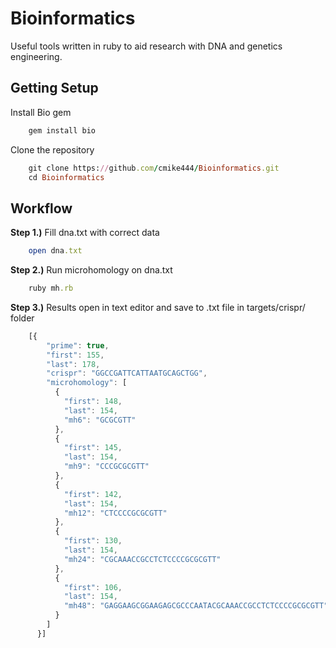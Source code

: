 # Bioinformatics
Useful tools written in ruby to aid research with DNA and genetics engineering.

## Getting Setup

Install Bio gem
```ruby
    gem install bio
```

Clone the repository 
```ruby
    git clone https://github.com/cmike444/Bioinformatics.git
    cd Bioinformatics
```

## Workflow
**Step 1.)** Fill dna.txt with correct data

```ruby
    open dna.txt
```    

**Step 2.)** Run microhomology on dna.txt

```ruby
    ruby mh.rb
```
    

**Step 3.)** Results open in text editor and save to .txt file in targets/crispr/ folder

```javascript
    [{
        "prime": true,
        "first": 155,
        "last": 178,
        "crispr": "GGCCGATTCATTAATGCAGCTGG",
        "microhomology": [
          {
            "first": 148,
            "last": 154,
            "mh6": "GCGCGTT"
          },
          {
            "first": 145,
            "last": 154,
            "mh9": "CCCGCGCGTT"
          },
          {
            "first": 142,
            "last": 154,
            "mh12": "CTCCCCGCGCGTT"
          },
          {
            "first": 130,
            "last": 154,
            "mh24": "CGCAAACCGCCTCTCCCCGCGCGTT"
          },
          {
            "first": 106,
            "last": 154,
            "mh48": "GAGGAAGCGGAAGAGCGCCCAATACGCAAACCGCCTCTCCCCGCGCGTT"
          }
        ]
      }]
```
